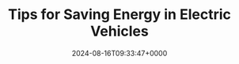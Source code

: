 ---
title: "Tips for Saving Energy in Electric Vehicles"
description: "The battery capacity of electric vehicles is limited, but we can maximize range by adopting good driving habits, fully utilizing battery efficiency, reducing the number of charges, and extending battery life."
image: "images/post/2024/08/priscilla-du-preez-3oA3NA8_mbE-unsplash.jpg"
date: "2024-08-16T09:33:47+0000"
categories: ["Tips"]
tags: ["Energy-saving"]
type: "regular" # available types: [featured/regular]
draft: false
sitemapExclude: false
---